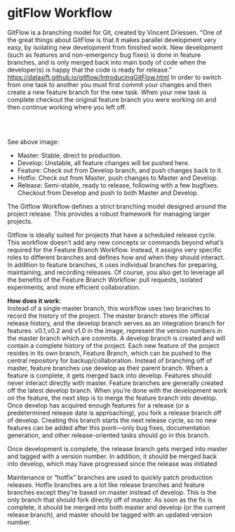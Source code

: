 # gitFlow Workflow



GitFlow is a branching model for Git, created by Vincent Driessen. “One of the great things about GitFlow is that it makes parallel development very easy, by isolating new development from finished work. New development (such as features and non-emergency bug fixes) is done in feature branches, and is only merged back into main body of code when the developer(s) is happy that the code is ready for release.”
https://datasift.github.io/gitflow/IntroducingGitFlow.html
In order to switch from one task to another you must first commit your changes and then create a new feature branch for the new task. When your new task is complete checkout the original feature branch you were working on and then continue working where you left off.

<br><br>


See above image:
*	Master: Stable, direct to production.
*	Develop: Unstable, all feature changes will be pushed here.
*	Feature: Check out from Develop branch, and push changes back to it.
*	Hotfix: Check out from Master, push changes to Master and Develop.
*	Release: Semi-stable, ready to release, following with a few bugfixes. Checkout from Develop and push to both Master and Develop.

The Gitflow Workflow defines a strict branching model designed around the project release. This provides a robust framework for managing larger projects.  

Gitflow is ideally suited for projects that have a scheduled release cycle. This workflow doesn’t add any new concepts or commands beyond what’s required for the Feature Branch Workflow. Instead, it assigns very specific roles to different branches and defines how and when they should interact. In addition to feature branches, it uses individual branches for preparing, maintaining, and recording releases. Of course, you also get to leverage all the benefits of the Feature Branch Workflow: pull requests, isolated experiments, and more efficient collaboration.

<b>How does it work: </b><br>
Instead of a single master branch, this workflow uses two branches to record the history of the project. The master branch stores the official release history, and the develop branch serves as an integration branch for features.
v0.1,v0.2 and v1.0 in the image, represent the version numbers in the master branch which are commits. A develop branch is created and will contain a complete history of the project.  Each new feature of the project resides in its own branch, Feature Branch, which can be pushed to the central repository for backup/collaboration. Instead of branching off of master, feature branches use develop as their parent branch. When a feature is complete, it gets merged back into develop. Features should never interact directly with master. Feature branches are generally created off the latest develop branch. When you’re done with the development work on the feature, the next step is to merge the feature branch into develop. Once develop has acquired enough features for a release (or a predetermined release date is approaching), you fork a release branch off of develop. Creating this branch starts the next release cycle, so no new features can be added after this point—only bug fixes, documentation generation, and other release-oriented tasks should go in this branch. 

Once development is complete, the release branch gets merged into master and tagged with a version number. In addition, it should be merged back into develop, which may have progressed since the release was initiated

Maintenance or “hotfix” branches are used to quickly patch production releases. Hotfix branches are a lot like release branches and feature branches except they're based on master instead of develop. This is the only branch that should fork directly off of master. As soon as the fix is complete, it should be merged into both master and develop (or the current release branch), and master should be tagged with an updated version number.
